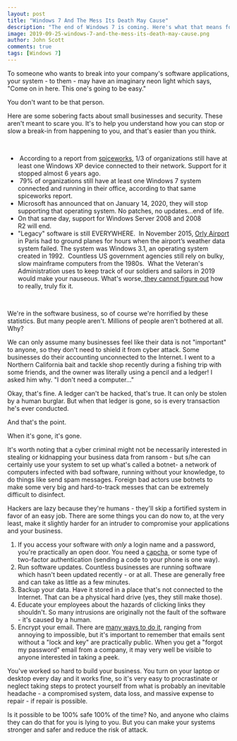 ```yaml
---
layout: post
title: "Windows 7 And The Mess Its Death May Cause"
description: "The end of Windows 7 is coming. Here's what that means for you and the people who want to break into your applications."
image: 2019-09-25-windows-7-and-the-mess-its-death-may-cause.png
author: John Scott
comments: true
tags: [Windows 7]
---
```


To someone who wants to break into your company's software applications, your system - to them - may have an imaginary neon light which says, "Come on in here. This one's going to be easy."

You don't want to be that person.

Here are some sobering facts about small businesses and security. These aren't meant to scare you. It's to help you understand how you can stop or slow a break-in from happening to you, and that's easier than you think.

<br>
<ul>
  <li> According to a report from <a href="https://www.spiceworks.com/marketing/network-security/pdf-report/">spiceworks</a>, 1/3 of organizations still have at least one Windows XP device connected to their network. Support for it stopped almost 6 years ago.</li>
  <li> 79% of organizations still have at least one Windows 7 system connected and running in their office, according to that same spiceworks report.</li>
  <li>Microsoft has announced that on January 14, 2020, they will stop supporting that operating system. No patches, no updates...end of life.</li>
  <li>On that same day, support for Windows Server 2008 and 2008 R2 will end.</li>
  <li>"Legacy" software is still EVERYWHERE.  In November 2015, <a class="external" href="http://www.bristolwireless.net/blog/2015/11/13/orly-airport-brought-to-standstill-by-windows-3-1-software-crash/" target="_blank" rel="noopener">Orly Airport</a> in Paris had to ground planes for hours when the airport’s weather data system failed. The system was Windows 3.1, an operating system created in 1992.  Countless US government agencies still rely on bulky, slow mainframe computers from the 1980s.  What the Veteran's Administration uses to keep track of our soldiers and sailors in 2019 would make your nauseous. What's worse,<a href="https://psmag.com/social-justice/va-software-threatens-veterans-health-care"> they cannot figure out</a> how to really, truly fix it.</li>
</ul>
<br>

We're in the software business, so of course we're horrified by these statistics. But many people aren't. Millions of people aren't bothered at all.  Why?

We can only assume many businesses feel like their data is not "important" to anyone, so they don't need to shield it from cyber attack. Some businesses do their accounting unconnected to the Internet. I went to a Northern California bait and tackle shop recently during a fishing trip with some friends, and the owner was literally using a pencil and a ledger! I asked him why. "I don't need a computer..."

Okay, that's fine. A ledger can't be hacked, that's true. It can only be stolen by a human burglar. But when that ledger is gone, so is every transaction he's ever conducted.

And that's the point.

When it's gone, it's gone.

It's worth noting that a cyber criminal might not be necessarily interested in stealing or kidnapping your business data from ransom - but s/he can certainly use your system to set up what's called a botnet- a network of computers infected with bad software, running without your knowledge, to do things like send spam messages. Foreign bad actors use botnets to make some very big and hard-to-track messes that can be extremely difficult to disinfect.

Hackers are lazy because they're humans - they'll skip a fortified system in favor of an easy job. There are some things you can do now to, at the very least, make it slightly harder for an intruder to compromise your applications and your business.
<ol>
  <li>If you access your software with <em>only </em>a login name and a password, you're practically an open door. You need a <a href="https://www.lifewire.com/what-is-captcha-3486183">capcha </a> or some type of two-factor authentication (sending a code to your phone is one way).</li>
  <li>Run software updates. Countless businesses are running software which hasn't been updated recently - or at all. These are generally free and can take as little as a few minutes.</li>
  <li>Backup your data. Have it stored in a place that's not connected to the Internet. That can be a physical hard drive (yes, they still make those).</li>
  <li>Educate your employees about the hazards of clicking links they shouldn't. So many intrusions are originally not the fault of the software - it's caused by a human.</li>
  <li>Encrypt your email. There are <a href="https://blog.encyro.com/best-email-encryption-services/">many ways to do it,</a> ranging from annoying to impossible, but it's important to remember that emails sent without a "lock and key" are practically public. When you get a "forgot my password" email from a company, it may very well be visible to anyone interested in taking a peek.</li>
</ol>
You've worked so hard to build your business. You turn on your laptop or desktop every day and it works fine, so it's very easy to procrastinate or neglect taking steps to protect yourself from what is probably an inevitable headache - a compromised system, data loss, and massive expense to repair - if repair is possible.

Is it possible to be 100% safe 100% of the time? No, and anyone who claims they can do that for you is lying to you. But you can make your systems stronger and safer and reduce the risk of attack.
